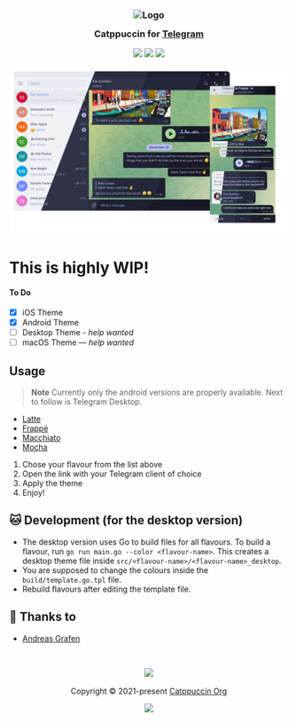<h3 align="center">
	<img src="https://raw.githubusercontent.com/catppuccin/catppuccin/main/assets/logos/exports/1544x1544_circle.png" width="100" alt="Logo"/><br/>
	<img src="https://raw.githubusercontent.com/catppuccin/catppuccin/main/assets/misc/transparent.png" height="30" width="0px"/>
	Catppuccin for <a href="https://telegram.org">Telegram</a>
	<img src="https://raw.githubusercontent.com/catppuccin/catppuccin/main/assets/misc/transparent.png" height="30" width="0px"/>
</h3>

<p align="center">
    <a href="https://github.com/catppuccin/telegram/stargazers"><img src="https://img.shields.io/github/stars/catppuccin/telegram?colorA=363a4f&colorB=b7bdf8&style=for-the-badge"></a>
    <a href="https://github.com/catppuccin/telegram/issues"><img src="https://img.shields.io/github/issues/catppuccin/telegram?colorA=363a4f&colorB=f5a97f&style=for-the-badge"></a>
    <a href="https://github.com/catppuccin/telegram/contributors"><img src="https://img.shields.io/github/contributors/catppuccin/telegram?colorA=363a4f&colorB=a6da95&style=for-the-badge"></a>
</p>

<p align="center">
  <img src="assets/res.webp"/>
</p>

# This is highly **WIP**!

#### To Do
- [x] iOS Theme
- [x] Android Theme
- [ ] Desktop Theme - *help wanted*
- [ ] macOS Theme — *help wanted*

## Usage

> **Note** Currently only the android versions are properly available. Next to follow is Telegram Desktop.

* [Latte](https://t.me/addtheme/ctp_latte)
* [Frappé](https://t.me/addtheme/ctp_frappe)
* [Macchiato](https://t.me/addtheme/ctp_macchiato)
* [Mocha](https://t.me/addtheme/ctp_mocha)

1. Chose your flavour from the list above
2. Open the link with your Telegram client of choice
4. Apply the theme
5. Enjoy! 

## 🐱 Development (for the desktop version)

- The desktop version uses Go to build files for all flavours. To build a flavour, run `go run main.go --color <flavour-name>`. This creates a desktop theme file inside `src/<flavour-name>/<flavour-name>_desktop`.
- You are supposed to change the colours inside the `build/template.go.tpl` file. 
- Rebuild flavours after editing the template file. 

## 💝 Thanks to

- [Andreas Grafen](https://github.com/andreasgrafen)


&nbsp;

<p align="center"><img src="https://raw.githubusercontent.com/catppuccin/catppuccin/main/assets/footers/gray0_ctp_on_line.svg?sanitize=true" /></p>
<p align="center">Copyright &copy; 2021-present <a href="https://github.com/catppuccin" target="_blank">Catppuccin Org</a>
<p align="center"><a href="https://github.com/catppuccin/catppuccin/blob/main/LICENSE"><img src="https://img.shields.io/static/v1.svg?style=for-the-badge&label=License&message=MIT&logoColor=d9e0ee&colorA=363a4f&colorB=b7bdf8"/></a></p>
